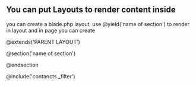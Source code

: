 ## You can put Layouts to render content inside

you can create a blade.php layout, use @yield('name of section') to render in layout
and in page you can create 

@extends('PARENT LAYOUT')

@section('name of section') 

@endsection

@include('contancts._filter')

